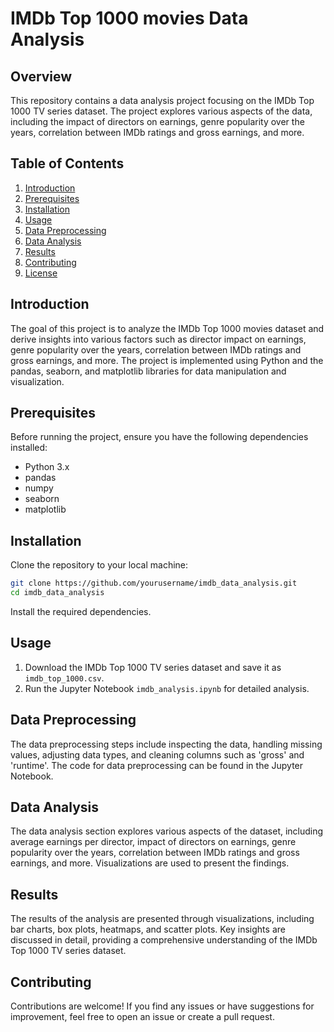 # IMDb Top 1000 movies Data Analysis

## Overview

This repository contains a data analysis project focusing on the IMDb Top 1000 TV series dataset. The project explores various aspects of the data, including the impact of directors on earnings, genre popularity over the years, correlation between IMDb ratings and gross earnings, and more.

## Table of Contents

1. [Introduction](#introduction)
2. [Prerequisites](#prerequisites)
3. [Installation](#installation)
4. [Usage](#usage)
5. [Data Preprocessing](#data-preprocessing)
6. [Data Analysis](#data-analysis)
7. [Results](#results)
8. [Contributing](#contributing)
9. [License](#license)

## Introduction

The goal of this project is to analyze the IMDb Top 1000 movies dataset and derive insights into various factors such as director impact on earnings, genre popularity over the years, correlation between IMDb ratings and gross earnings, and more. The project is implemented using Python and the pandas, seaborn, and matplotlib libraries for data manipulation and visualization.

## Prerequisites

Before running the project, ensure you have the following dependencies installed:

- Python 3.x
- pandas
- numpy
- seaborn
- matplotlib

## Installation

Clone the repository to your local machine:

```bash
git clone https://github.com/yourusername/imdb_data_analysis.git
cd imdb_data_analysis
```

Install the required dependencies.

## Usage

1. Download the IMDb Top 1000 TV series dataset and save it as `imdb_top_1000.csv`.
2. Run the Jupyter Notebook `imdb_analysis.ipynb` for detailed analysis.

## Data Preprocessing

The data preprocessing steps include inspecting the data, handling missing values, adjusting data types, and cleaning columns such as 'gross' and 'runtime'. The code for data preprocessing can be found in the Jupyter Notebook.

## Data Analysis

The data analysis section explores various aspects of the dataset, including average earnings per director, impact of directors on earnings, genre popularity over the years, correlation between IMDb ratings and gross earnings, and more. Visualizations are used to present the findings.

## Results

The results of the analysis are presented through visualizations, including bar charts, box plots, heatmaps, and scatter plots. Key insights are discussed in detail, providing a comprehensive understanding of the IMDb Top 1000 TV series dataset.

## Contributing

Contributions are welcome! If you find any issues or have suggestions for improvement, feel free to open an issue or create a pull request.
